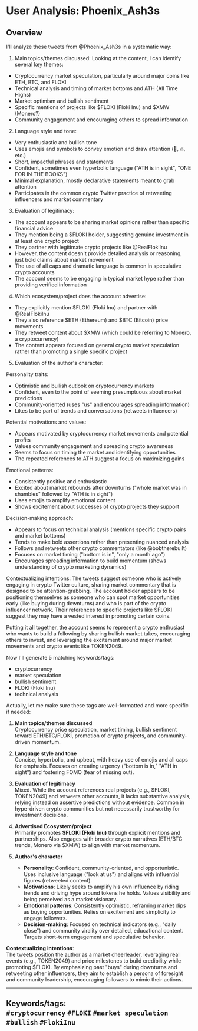 # User Analysis: Phoenix_Ash3s

## Overview

<think>
I'll analyze these tweets from @Phoenix_Ash3s in a systematic way:

1. Main topics/themes discussed:
Looking at the content, I can identify several key themes:
- Cryptocurrency market speculation, particularly around major coins like ETH, BTC, and FLOKI
- Technical analysis and timing of market bottoms and ATH (All Time Highs)
- Market optimism and bullish sentiment
- Specific mentions of projects like $FLOKI (Floki Inu) and $XMW (Monero?)
- Community engagement and encouraging others to spread information

2. Language style and tone:
- Very enthusiastic and bullish tone
- Uses emojis and symbols to convey emotion and draw attention (🤝, 🔥, etc.)
- Short, impactful phrases and statements
- Confident, sometimes even hyperbolic language ("ATH is in sight", "ONE FOR IN THE BOOKS")
- Minimal explanation, mostly declarative statements meant to grab attention
- Participates in the common crypto Twitter practice of retweeting influencers and market commentary

3. Evaluation of legitimacy:
- The account appears to be sharing market opinions rather than specific financial advice
- They mention being a $FLOKI holder, suggesting genuine investment in at least one crypto project
- They partner with legitimate crypto projects like @RealFlokiInu
- However, the content doesn't provide detailed analysis or reasoning, just bold claims about market movement
- The use of all caps and dramatic language is common in speculative crypto accounts
- The account seems to be engaging in typical market hype rather than providing verified information

4. Which ecosystem/project does the account advertise:
- They explicitly mention $FLOKI (Floki Inu) and partner with @RealFlokiInu
- They also reference $ETH (Ethereum) and $BTC (Bitcoin) price movements
- They retweet content about $XMW (which could be referring to Monero, a cryptocurrency)
- The content appears focused on general crypto market speculation rather than promoting a single specific project

5. Evaluation of the author's character:

Personality traits:
- Optimistic and bullish outlook on cryptocurrency markets
- Confident, even to the point of seeming presumptuous about market predictions
- Community-oriented (uses "us" and encourages spreading information)
- Likes to be part of trends and conversations (retweets influencers)

Potential motivations and values:
- Appears motivated by cryptocurrency market movements and potential profits
- Values community engagement and spreading crypto awareness
- Seems to focus on timing the market and identifying opportunities
- The repeated references to ATH suggest a focus on maximizing gains

Emotional patterns:
- Consistently positive and enthusiastic
- Excited about market rebounds after downturns ("whole market was in shambles" followed by "ATH is in sight")
- Uses emojis to amplify emotional content
- Shows excitement about successes of crypto projects they support

Decision-making approach:
- Appears to focus on technical analysis (mentions specific crypto pairs and market bottoms)
- Tends to make bold assertions rather than presenting nuanced analysis
- Follows and retweets other crypto commentators (like @bobtherebuilt)
- Focuses on market timing ("bottom is in", "only a month ago")
- Encourages spreading information to build momentum (shows understanding of crypto marketing dynamics)

Contextualizing intentions:
The tweets suggest someone who is actively engaging in crypto Twitter culture, sharing market commentary that is designed to be attention-grabbing. The account holder appears to be positioning themselves as someone who can spot market opportunities early (like buying during downturns) and who is part of the crypto influencer network. Their references to specific projects like $FLOKI suggest they may have a vested interest in promoting certain coins.

Putting it all together, the account seems to represent a crypto enthusiast who wants to build a following by sharing bullish market takes, encouraging others to invest, and leveraging the excitement around major market movements and crypto events like TOKEN2049.

Now I'll generate 5 matching keywords/tags:
- cryptocurrency
- market speculation
- bullish sentiment
- FLOKI (Floki Inu)
- technical analysis

Actually, let me make sure these tags are well-formatted and more specific if needed:
</think>

1. **Main topics/themes discussed**  
   Cryptocurrency price speculation, market timing, bullish sentiment toward ETH/BTC/FLOKI, promotion of crypto projects, and community-driven momentum.

2. **Language style and tone**  
   Concise, hyperbolic, and upbeat, with heavy use of emojis and all caps for emphasis. Focuses on creating urgency ("bottom is in," "ATH in sight") and fostering FOMO (fear of missing out).

3. **Evaluation of legitimacy**  
   Mixed. While the account references real projects (e.g., $FLOKI, TOKEN2049) and retweets other accounts, it lacks substantive analysis, relying instead on assertive predictions without evidence. Common in hype-driven crypto communities but not necessarily trustworthy for investment decisions.

4. **Advertised Ecosystem/project**  
   Primarily promotes **$FLOKI (Floki Inu)** through explicit mentions and partnerships. Also engages with broader crypto narratives (ETH/BTC trends, Monero via $XMW) to align with market momentum.

5. **Author's character**  
   - **Personality**: Confident, community-oriented, and opportunistic. Uses inclusive language ("look at us") and aligns with influential figures (retweeted content).  
   - **Motivations**: Likely seeks to amplify his own influence by riding trends and driving hype around tokens he holds. Values visibility and being perceived as a market visionary.  
   - **Emotional patterns**: Consistently optimistic, reframing market dips as buying opportunities. Relies on excitement and simplicity to engage followers.  
   - **Decision-making**: Focused on technical indicators (e.g., "daily close") and community virality over detailed, educational content. Targets short-term engagement and speculative behavior.  

**Contextualizing intentions**:  
The tweets position the author as a market cheerleader, leveraging real events (e.g., TOKEN2049) and price milestones to build credibility while promoting $FLOKI. By emphasizing past "buys" during downturns and retweeting other influencers, they aim to establish a persona of foresight and community leadership, encouraging followers to mimic their actions.

---

**Keywords/tags**:  
`#cryptocurrency` `#FLOKI` `#market speculation` `#bullish` `#FlokiInu`
---
